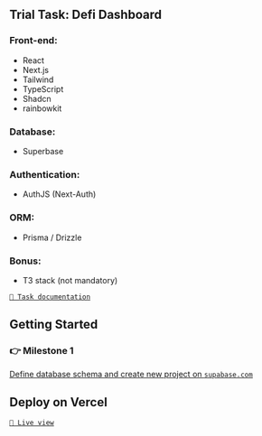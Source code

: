 ## Trial Task: Defi Dashboard

### Front-end:  
- React  
- Next.js  
- Tailwind  
- TypeScript  
- Shadcn  
- rainbowkit  
  
### Database:  
- Superbase  
  
### Authentication:  
- AuthJS (Next-Auth)  
  
### ORM:  
- Prisma / Drizzle  
  
### Bonus:  
- T3 stack (not mandatory)  

[`📃 Task documentation`](https://docs.google.com/document/d/1511Go53j_Z9glacc6uY-DWdZundm5uSorLUAZ4HsUNo/edit?usp=sharing) 

## Getting Started

### 👉 **Milestone 1**

<u>Define database schema and create new project on [`supabase.com`](https://supabase.com)</u>

## Deploy on Vercel

[`🔗 Live view`](https://trial-task-mathew.vercel.app/) 